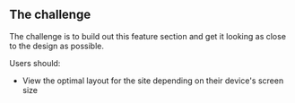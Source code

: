 ## The challenge

The challenge is to build out this feature section and get it looking as close to the design as possible.

Users should:

- View the optimal layout for the site depending on their device's screen size

